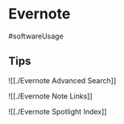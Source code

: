 # Evernote

#softwareUsage

## Tips

![[./Evernote Advanced Search]]

![[./Evernote Note Links]]

![[./Evernote Spotlight Index]]

